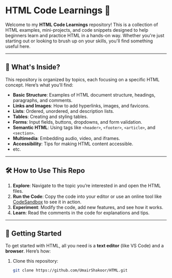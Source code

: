 # HTML Code Learnings 🚀

Welcome to my **HTML Code Learnings** repository! This is a collection of HTML examples, mini-projects, and code snippets designed to help beginners learn and practice HTML in a hands-on way. Whether you're just starting out or looking to brush up on your skills, you'll find something useful here.

---

## 📂 What's Inside?

This repository is organized by topics, each focusing on a specific HTML concept. Here’s what you’ll find:

- **Basic Structure**: Examples of HTML document structure, headings, paragraphs, and comments.  
- **Links and Images**: How to add hyperlinks, images, and favicons.  
- **Lists**: Ordered, unordered, and description lists.  
- **Tables**: Creating and styling tables.  
- **Forms**: Input fields, buttons, dropdowns, and form validation.  
- **Semantic HTML**: Using tags like `<header>`, `<footer>`, `<article>`, and `<section>`.  
- **Multimedia**: Embedding audio, video, and iframes.  
- **Accessibility**: Tips for making HTML content accessible.  
- etc.
  
---

## 🛠️ How to Use This Repo

1. **Explore**: Navigate to the topic you’re interested in and open the HTML files.  
2. **Run the Code**: Copy the code into your editor or use an online tool like [CodeSandbox](https://codesandbox.io) to see it in action.  
3. **Experiment**: Modify the code, add new features, and see how it works.  
4. **Learn**: Read the comments in the code for explanations and tips.  

---

## 🚀 Getting Started

To get started with HTML, all you need is a **text editor** (like VS Code) and a **browser**. Here’s how:

1. Clone this repository:  
   ```bash
   git clone https://github.com/UmairShakoor/HTML.git
